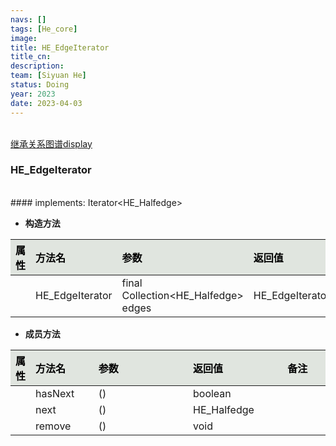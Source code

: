 ```yaml
---
navs: []
tags: [He_core]
image:
title: HE_EdgeIterator
title_cn:
description: 
team: [Siyuan He]
status: Doing
year: 2023
date: 2023-04-03
---
```

<style>
table th:first-of-type {
width:5%;
}
table th:nth-of-type(2) {
width:20%;
}
table th:nth-of-type(3) {
width:30%;
}
table th:nth-of-type(4) {
width:30%;
}
table th:nth-of-type(5) {
width:8cm;
}
table th {
color: rgba(0,0,0)!important;
font-weight: bold; /*加粗*/
/* text-align: center !important; 内容居中，加上 !important 避免被 Markdown 样式覆盖 */
background: rgba(224,229,223,10)!important; /*背景色*/
}
</style>
            

<br>
<a href="/404/display/hemesh" onclick="saveReferrer()">继承关系图谱display</a>
<script>
function saveReferrer() {
  var referrer ='HE_EdgeIterator';
  localStorage.setItem('referrer', referrer);
}
</script>

<br>

### HE_EdgeIterator

<br>
#### implements:  Iterator&lt;HE_Halfedge&gt;
<br>


- **构造方法**

| 属性   | 方法名             | 参数                                  | 返回值             | 备注   |
|:-----|:----------------|:------------------------------------|:----------------|:-----|
|      | HE_EdgeIterator | final Collection<HE_Halfedge> edges | HE_EdgeIterator |      |

- **成员方法**

| 属性   | 方法名     | 参数   | 返回值         | 备注   |
|:-----|:--------|:-----|:------------|:-----|
|      | hasNext | ()   | boolean     |      |
|      | next    | ()   | HE_Halfedge |      |
|      | remove  | ()   | void        |      |